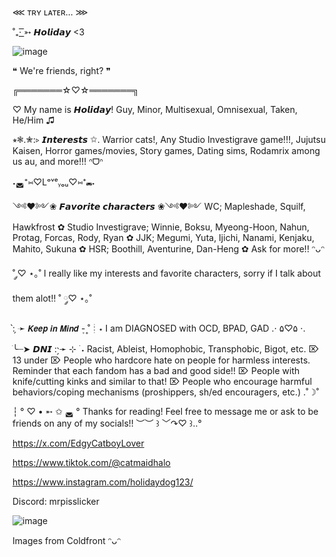 
⋘ ᴛʀʏ ʟᴀᴛᴇʀ... ⋙

˚₊· ͟͟͞➳ 𝙃𝙤𝙡𝙞𝙙𝙖𝙮 <3

![image](https://github.com/user-attachments/assets/544a8766-3c9d-4da4-be2b-f7fa6976ba0f)


❝ We're friends, right? ❞

╔═══════☆♡☆═══════╗

♡ My name is 𝙃𝙤𝙡𝙞𝙙𝙖𝙮! Guy, Minor, Multisexual, Omnisexual, Taken, He/Him ♫

⭒❃.✮:▹ 𝙄𝙣𝙩𝙚𝙧𝙚𝙨𝙩𝙨 ✩. Warrior cats!, Any Studio Investigrave game!!!, Jujutsu Kaisen, Horror games/movies, Story games, Dating sims, Rodamrix among us au, and more!!! ᐢᗜᐢ

˖◛⁺⑅♡Lᵒᵛᵉᵧₒᵤ♡⑅⁺◛˖

༺♥༻❀ 𝙁𝙖𝙫𝙤𝙧𝙞𝙩𝙚 𝙘𝙝𝙖𝙧𝙖𝙘𝙩𝙚𝙧𝙨 ❀༺♥༻ WC; Mapleshade, Squilf, Hawkfrost ✿⁭ Studio Investigrave; Winnie, Boksu, Myeong-Hoon, Nahun, Protag, Forcas, Rody, Ryan ✿ JJK; Megumi, Yuta, Ijichi, Nanami, Kenjaku, Mahito, Sukuna ✿ HSR; Boothill, Aventurine, Dan-Heng ✿ Ask for more!! ᵔᴗᵔ

˚ ༘♡ ⋆｡˚ I really like my interests and favorite characters, sorry if I talk about them alot!! ˚ ༘♡ ⋆｡˚

: ̗̀➛ 𝙆𝙚𝙚𝙥 𝙞𝙣 𝙈𝙞𝙣𝙙 - ͙۪۪˚┊⋆ I am DIAGNOSED with OCD, BPAD, GAD .⋅ ۵♡۵ ⋅.

ׂ╰┈➤ 𝘿𝙉𝙄 : ̗̀➛ ⊹ ࣪ ˖ Racist, Ableist, Homophobic, Transphobic, Bigot, etc. ⌦ 13 under ⌦ People who hardcore hate on people for harmless interests. Reminder that each fandom has a bad and good side!! ⌦ People with knife/cutting kinks and similar to that! ⌦ People who encourage harmful behaviors/coping mechanisms (proshippers, sh/ed encouragers, etc.) .˚☽˚

┆ ° ♡ • ➵ ✩ ◛ ° Thanks for reading! Feel free to message me or ask to be friends on any of my socials!! ︶︶ ꒱ ﹀↷♡ ꒱..°

https://x.com/EdgyCatboyLover

https://www.tiktok.com/@catmaidhalo

https://www.instagram.com/holidaydog123/

Discord: mrpisslicker

![image](https://github.com/user-attachments/assets/f6616504-8773-41b1-951e-b1badc0c553e)

Images from Coldfront ᵔᴗᵔ
